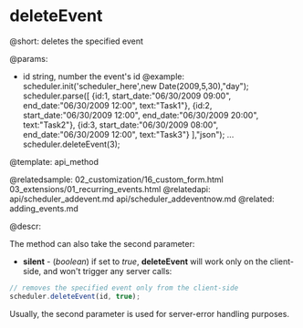 deleteEvent
=============
@short: 
	deletes the specified event

@params: 
- id	string, number	the event's id
@example: 
scheduler.init('scheduler_here',new Date(2009,5,30),"day");
scheduler.parse([
   {id:1, start_date:"06/30/2009 09:00", end_date:"06/30/2009 12:00", text:"Task1"},
   {id:2, start_date:"06/30/2009 12:00", end_date:"06/30/2009 20:00", text:"Task2"},
   {id:3, start_date:"06/30/2009 08:00", end_date:"06/30/2009 12:00", text:"Task3"}
],"json");
...
scheduler.deleteEvent(3);

@template:	api_method

@relatedsample:
	02_customization/16_custom_form.html
    03_extensions/01_recurring_events.html
@relatedapi:
	api/scheduler_addevent.md
    api/scheduler_addeventnow.md
@related:
	adding_events.md

@descr: 

The method can also take the second parameter:

- **silent** - (*boolean*) if set to *true*, **deleteEvent** will work only on the client-side, and won't trigger any server calls:

~~~js
// removes the specified event only from the client-side
scheduler.deleteEvent(id, true); 
~~~

Usually, the second parameter is used for server-error handling purposes.